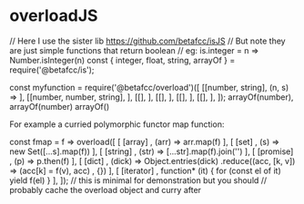 # overloadJS



// Here I use the sister lib https://github.com/betafcc/isJS
// But note they are just simple functions that return boolean
// eg: is.integer = n => Number.isInteger(n)
const {
    integer,
    float,
    string,
    arrayOf
} = require('@betafcc/is');

const myfunction = require('@betafcc/overload')([
    [[number, string],            (n, s) =>  ],
    [[number, number, string],               ],
    [[], ],
    [[], ],
    [[], ],
    [[], ],
]);
arrayOf(number), arrayOf(number)
arrayOf()


For example a curried polymorphic functor map function:


const fmap = f => overload([
  [ [array]    , (arr)  => arr.map(f)               ],
  [ [set]      , (s)    => new Set([...s].map(f))   ],
  [ [string]   , (str)  => [...str].map(f).join('') ],
  [ [promise]  , (p)    => p.then(f)                ],
  [ [dict]     , (dick) => Object.entries(dick)
                          .reduce((acc, [k, v]) =>
                            (acc[k] = f(v), acc)
                          , {})                     ],
  [ [iterator] , function* (it) {
                   for (const el of it) yield f(el)
                 }                                  ],
]);
// this is minimal for demonstration but you should
// probably cache the overload object and curry after
